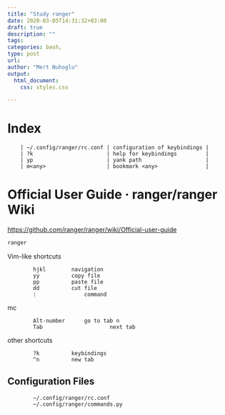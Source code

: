```yaml
---
title: "Study ranger"
date: 2020-03-05T14:31:32+03:00 
draft: true
description: ""
tags:
categories: bash, 
type: post
url:
author: "Mert Nuhoglu"
output:
  html_document:
    css: styles.css

---
```


# Index

		| ~/.config/ranger/rc.conf | configuration of keybindings |
		| ?k                       | help for keybindings         |
		| yp                       | yank path                    |
		| m<any>                   | bookmark <any>               |

# Official User Guide · ranger/ranger Wiki

https://github.com/ranger/ranger/wiki/Official-user-guide

``` bash
ranger
``` 

Vim-like shortcuts

			hjkl		navigation
			yy			copy file
			pp			paste file
			dd			cut file
			:				command

mc

			Alt-number		go to tab n
			Tab						next tab

other shortcuts

			?k			keybindings
			^n			new tab

## Configuration Files

			~/.config/ranger/rc.conf
			~/.config/ranger/commands.py

